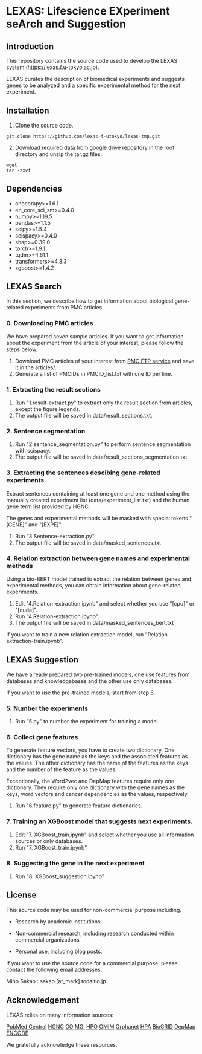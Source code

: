 # LEXAS: Lifescience EXperiment seArch and Suggestion

## Introduction

This repository contains the source code used to develop the LEXAS system (https://lexas.f.u-tokyo.ac.jp).

LEXAS curates the description of biomedical experiments and suggests genes
to be analyzed and a specific experimental method for the next experiment.



## Installation

1. Clone the source code.

```
git clone https://github.com/lexas-f-utokyo/lexas-tmp.git
```

2. Download required data from [google drive repository]() in the root directory and unzip the tar.gz files.

```
wget 
tar -zxvf 
```



## Dependencies
- ahocorapy>=1.6.1
- en_core_sci_sm>=0.4.0
- numpy>=1.19.5
- pandas>=1.1.5
- scipy>=1.5.4
- scispacy>=0.4.0
- shap>=0.39.0
- torch>=1.9.1
- tqdm>=4.61.1
- transformers>=4.3.3
- xgboost>=1.4.2

## LEXAS Search

In this section, we describe how to get information about biological gene-related experiments from PMC articles.

### 0. Downloading PMC articles

We have prepared seven sample articles.
If you want to get information about the experiment from the article of your interest, please follow the steps below.

1. Download PMC articles of your interest from [PMC FTP service](https://ftp.ncbi.nlm.nih.gov/pub/pmc/) and save it in the articles/.
2. Generate a list of PMCIDs in PMCID_list.txt with one ID per line.

### 1. Extracting the result sections

1. Run "1.result-extract.py" to extract only the result section from articles, except the figure legends.
2. The output file will be saved in data/result_sections.txt.

### 2. Sentence segmentation

1. Run "2.sentence_segmentation.py" to perform sentence segmentation with scispacy.
2. The output file will be saved in data/result_sections_segmentation.txt

### 3. Extracting the sentences descibing gene-related experiments

Extract sentences containing at least one gene and one method using
the manually created experiment list (data/experiment_list.txt) and the human gene term list provided by HGNC.

The genes and experimental methods will be masked with special tokens "[GENE]" and "[EXPE]".

1. Run "3.Sentence-extraction.py"
2. The output file will be saved in data/masked_sentences.txt

### 4. Relation extraction between gene names and experimental methods

Using a bio-BERT model trained to extract the relation between genes and experimental methods,
you can obtain information about gene-related experiments.

1. Edit "4.Relation-extraction.ipynb" and select whether you use "[cpu]" or "[cuda]".
2. Run "4.Relation-extraction.ipynb".
3. The output file will be saved in data/masked_sentences_bert.txt

If you want to train a new relation extraction model, run "Relation-extraction-train.ipynb".

## LEXAS Suggestion

We have already prepared two pre-trained models, one use features from databases and knowledgebases
and the other use only databases.

If you want to use the pre-trained models, start from step 8.

### 5. Number the experiments

1. Run "5.py" to number the experiment for training a model.

### 6. Collect gene features

To generate feature vectors, you have to create two dictionary.
One dictionary has the gene name as the keys and the associated features as the values. 
The other dictionary has the name of the features as the keys and the number of the feature as the values.

Exceptionally, the Word2vec and DepMap features require only one dictionary.
They require only one dictionary with the gene names as the keys,
word vectors and cancer dependencies as the values, respectively.

1. Run "6.feature.py" to generate feature dictionaries.

### 7. Training an XGBoost model that suggests next experiments.

1. Edit "7. XGBoost_train.ipynb" and select whether you use all information sources or only databases.
2. Run "7. XGBoost_train.ipynb"

### 8. Suggesting the gene in the next experiment

1. Run "8. XGBoost_suggestion.ipynb"

## License

This source code may be used for non-commercial purpose including. 

- Research by academic institutions

- Non-commercial research, including research conducted within commercial organizations

- Personal use, including blog posts.

If you want to use the source code for a commercial purpose, please contact the following email addresses.

Miho Sakao : sakao [at_mark] todaitlo.jp



## Acknowledgement

LEXAS relies on many information sources:

[PubMed Central](https://www.ncbi.nlm.nih.gov/pmc/)
[HGNC](https://www.genenames.org/)
[GO](http://geneontology.org/)
[MGI](http://www.informatics.jax.org/)
[HPO](https://hpo.jax.org/app/)
[OMIM](https://www.omim.org/)
[Orphanet](https://www.orpha.net/)
[HPA](https://www.proteinatlas.org/)
[BioGRID](https://thebiogrid.org/)
[DepMap](https://depmap.org/)
[ENCODE](https://www.encodeproject.org/)

We gratefully acknowledge these resources.
